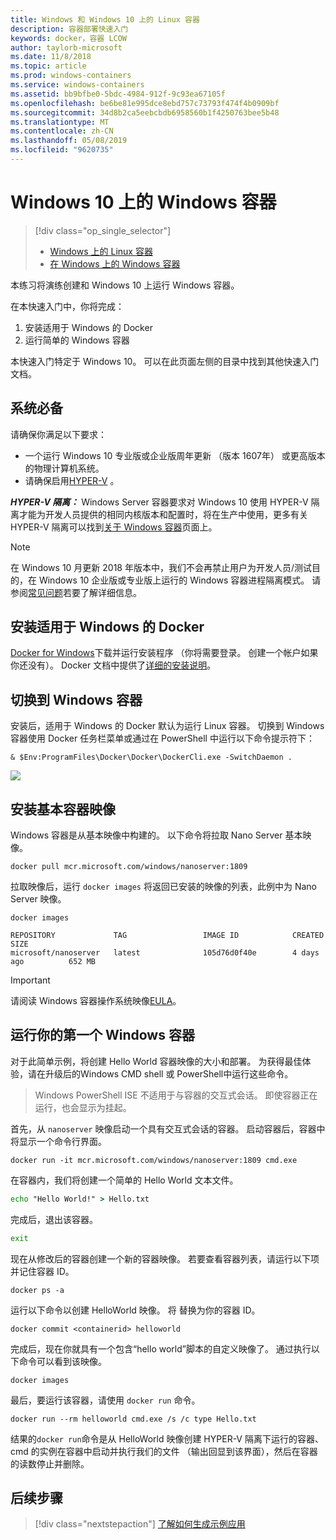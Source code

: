```yaml
---
title: Windows 和 Windows 10 上的 Linux 容器
description: 容器部署快速入门
keywords: docker，容器 LCOW
author: taylorb-microsoft
ms.date: 11/8/2018
ms.topic: article
ms.prod: windows-containers
ms.service: windows-containers
ms.assetid: bb9bfbe0-5bdc-4984-912f-9c93ea67105f
ms.openlocfilehash: be6be81e995dce8ebd757c73793f474f4b0909bf
ms.sourcegitcommit: 34d8b2ca5eebcbdb6958560b1f4250763bee5b48
ms.translationtype: MT
ms.contentlocale: zh-CN
ms.lasthandoff: 05/08/2019
ms.locfileid: "9620735"
---
```

# <a name="windows-containers-on-windows-10"></a>Windows 10 上的 Windows 容器

> [!div class="op_single_selector"]
> - [Windows 上的 Linux 容器](quick-start-windows-10-linux.md)
> - [在 Windows 上的 Windows 容器](quick-start-windows-10.md)

本练习将演练创建和 Windows 10 上运行 Windows 容器。

在本快速入门中，你将完成：

1. 安装适用于 Windows 的 Docker
2. 运行简单的 Windows 容器

本快速入门特定于 Windows 10。 可以在此页面左侧的目录中找到其他快速入门文档。

## <a name="prerequisites"></a>系统必备
请确保你满足以下要求：
- 一个运行 Windows 10 专业版或企业版周年更新 （版本 1607年） 或更高版本的物理计算机系统。 
- 请确保启用[HYPER-V](https://docs.microsoft.com/virtualization/hyper-v-on-windows/reference/hyper-v-requirements) 。

***HYPER-V 隔离：*** Windows Server 容器要求对 Windows 10 使用 HYPER-V 隔离才能为开发人员提供的相同内核版本和配置时，将在生产中使用，更多有关 HYPER-V 隔离可以找到[关于 Windows 容器](../about/index.md)页面上。

> [!NOTE]
> 在 Windows 10 月更新 2018 年版本中，我们不会再禁止用户为开发人员/测试目的，在 Windows 10 企业版或专业版上运行的 Windows 容器进程隔离模式。 请参阅[常见问题](../about/faq.md)若要了解详细信息。

## <a name="install-docker-for-windows"></a>安装适用于 Windows 的 Docker

[Docker for Windows](https://store.docker.com/editions/community/docker-ce-desktop-windows)下载并运行安装程序 （你将需要登录。 创建一个帐户如果你还没有）。 Docker 文档中提供了[详细的安装说明](https://docs.docker.com/docker-for-windows/install)。

## <a name="switch-to-windows-containers"></a>切换到 Windows 容器

安装后，适用于 Windows 的 Docker 默认为运行 Linux 容器。 切换到 Windows 容器使用 Docker 任务栏菜单或通过在 PowerShell 中运行以下命令提示符下：

```console
& $Env:ProgramFiles\Docker\Docker\DockerCli.exe -SwitchDaemon .
```

![](./media/docker-for-win-switch.png)

## <a name="install-base-container-images"></a>安装基本容器映像

Windows 容器是从基本映像中构建的。 以下命令将拉取 Nano Server 基本映像。

```console
docker pull mcr.microsoft.com/windows/nanoserver:1809
```

拉取映像后，运行 `docker images` 将返回已安装的映像的列表，此例中为 Nano Server 映像。

```console
docker images

REPOSITORY             TAG                 IMAGE ID            CREATED             SIZE
microsoft/nanoserver   latest              105d76d0f40e        4 days ago          652 MB
```

> [!IMPORTANT]
> 请阅读 Windows 容器操作系统映像[EULA](../images-eula.md)。

## <a name="run-your-first-windows-container"></a>运行你的第一个 Windows 容器

对于此简单示例，将创建 Hello World 容器映像的大小和部署。 为获得最佳体验，请在升级后的Windows CMD shell 或 PowerShell中运行这些命令。

> Windows PowerShell ISE 不适用于与容器的交互式会话。 即使容器正在运行，也会显示为挂起。

首先，从 `nanoserver` 映像启动一个具有交互式会话的容器。 启动容器后，容器中将显示一个命令行界面。  

```console
docker run -it mcr.microsoft.com/windows/nanoserver:1809 cmd.exe
```

在容器内，我们将创建一个简单的 Hello World 文本文件。

```cmd
echo "Hello World!" > Hello.txt
```   

完成后，退出该容器。

```cmd
exit
```

现在从修改后的容器创建一个新的容器映像。 若要查看容器列表，请运行以下项并记住容器 ID。

```console
docker ps -a
```

运行以下命令以创建 HelloWorld 映像。 将 <containerid> 替换为你的容器 ID。

```console
docker commit <containerid> helloworld
```

完成后，现在你就具有一个包含“hello world”脚本的自定义映像了。 通过执行以下命令可以看到该映像。

```console
docker images
```

最后，要运行该容器，请使用 `docker run` 命令。

```console
docker run --rm helloworld cmd.exe /s /c type Hello.txt
```

结果的`docker run`命令是从 HelloWorld 映像创建 HYPER-V 隔离下运行的容器、 cmd 的实例在容器中启动并执行我们的文件 （输出回显到该界面），然后在容器的读数停止并删除。

## <a name="next-steps"></a>后续步骤

> [!div class="nextstepaction"]
> [了解如何生成示例应用](./building-sample-app.md)